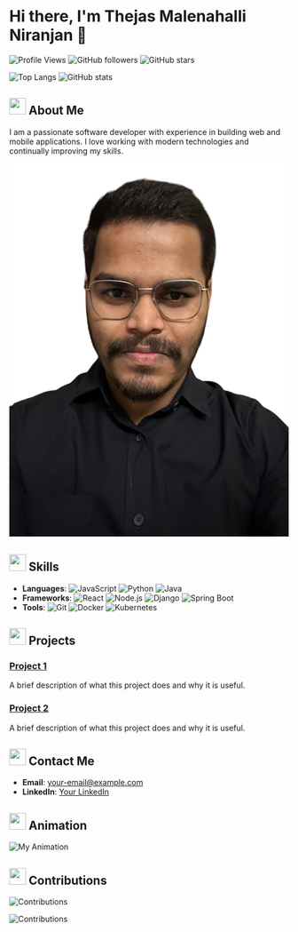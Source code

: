 # Hi there, I'm Thejas Malenahalli Niranjan 👋

![Profile Views](https://komarev.com/ghpvc/?username=Thejas04&color=brightgreen)
![GitHub followers](https://img.shields.io/github/followers/Thejas04?style=social)
![GitHub stars](https://img.shields.io/github/stars/Thejas04?style=social)

![Top Langs](https://github-readme-stats.vercel.app/api/top-langs/?username=Thejas04&layout=compact)
![GitHub stats](https://github-readme-stats.vercel.app/api?username=Thejas04&show_icons=true&count_private=true)

## <img src="https://img.icons8.com/fluency/48/000000/about.png" width="30" height="30"> About Me
I am a passionate software developer with experience in building web and mobile applications. I love working with modern technologies and continually improving my skills.

![Profile Picture](./images/profile-pic.jpeg)

## <img src="https://img.icons8.com/fluency/48/000000/code.png" width="30" height="30"> Skills
- **Languages**: ![JavaScript](https://img.icons8.com/color/48/000000/javascript.png) ![Python](https://img.icons8.com/color/48/000000/python.png) ![Java](https://img.icons8.com/color/48/000000/java.png)
- **Frameworks**: ![React](https://img.icons8.com/color/48/000000/react-native.png) ![Node.js](https://img.icons8.com/color/48/000000/nodejs.png) ![Django](https://img.icons8.com/color/48/000000/django.png) ![Spring Boot](https://img.icons8.com/color/48/000000/spring-logo.png)
- **Tools**: ![Git](https://img.icons8.com/color/48/000000/git.png) ![Docker](https://img.icons8.com/color/48/000000/docker.png) ![Kubernetes](https://img.icons8.com/color/48/000000/kubernetes.png)

## <img src="https://img.icons8.com/fluency/48/000000/project.png" width="30" height="30"> Projects
### [Project 1](https://github.com/Thejas04/project1)
A brief description of what this project does and why it is useful.

### [Project 2](https://github.com/Thejas04/project2)
A brief description of what this project does and why it is useful.

## <img src="https://img.icons8.com/fluency/48/000000/contact-card.png" width="30" height="30"> Contact Me
- **Email**: [your-email@example.com](mailto:your-email@example.com)
- **LinkedIn**: [Your LinkedIn](https://linkedin.com/in/your-profile)

## <img src="https://img.icons8.com/fluency/48/000000/animation.png" width="30" height="30"> Animation
![My Animation](./animations/animation.gif)

## <img src="https://img.icons8.com/fluency/48/000000/github.png" width="30" height="30"> Contributions
![Contributions](./images/contributions.png)

![Contributions](./images/contributions.gif)

